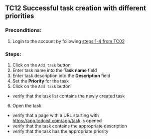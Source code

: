 ## TC12 Successful task creation with different priorities
### Preconditions:
1. Login to the account by following [steps 1-4 from TC02](TC02.md)
### Steps:
1. Click on the `Add task` button
2. Enter task name into the **Task name** field
3. Enter task description into the  **Description** field
4. Set the **Priority** for the task
4. Click on the `Add task` button
* verify that the task list contains the newly created task 
6. Open the task
* verify that a page with a URL starting with https://app.todoist.com/app/task is opened
* verify that the task contains the appropriate description
* verify that the task has the appropriate priority